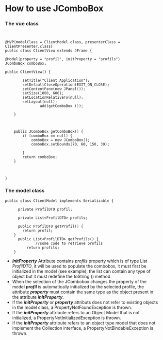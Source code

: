 # How to use JComboBox #

### The vue class ###

```


@MVP(modelClass = ClientModel.class, presenterClass = ClientPresenter.class)
public class ClientView extends JFrame {

@Model(property = "profil", initProperty = "profils")
JComboBox comboBox;

public ClientView() {

		setTitle("Client Application");
		setDefaultCloseOperation(EXIT_ON_CLOSE);
		setContentPane(new JPanel());
		setSize(1000, 600);
		setLocationRelativeTo(null);
		setLayout(null);
                add(getComboBox ());

	}


      
	public JComboBox getComboBox() {
		if (comboBox == null) {
			comboBox = new JComboBox();
			comboBox.setBounds(70, 60, 150, 30);

		}
		return comboBox;
	}



}
```

### The model class ###

```
public class ClientModel implements Serializable {

      private ProfilDTO profil;
    
      private List<ProfilDTO> profils; 
 
      public ProfilDTO getProfil() {
		return profil;
	}
      public List<ProfilDTO> getProfils() {
              //some code to retrieve profils
	      return profils;
	}
```


  * **_initProperty_** Attribute contains _profils_ property which is of type List _ProfilDTO_, it will be used to populate the combobox, it must first be initialized in the model (see example), the list can contain any type of object but it must redefine the toString () method.
  * When the selection of the JCombobox changes the property of the model **_profil_** is automatically initialized by the selected profile, the attribute **_property_** must contain the same type as the object present in the attribute **_initProperty_**.
  * If the **_initProperty_** or **_property_** attributs does not refer to existing objects in the model class, a PropertyNotFoundException is thrown.
  * If the **_initProperty_** attribute refers to an Object Model that is not initialized, a PropertyNotInitializedException is thrown.
  * If the **_initProperty_** attribute refers to an object type model that does not implement the Collection interface, a PropertyNotBindableException is thrown.